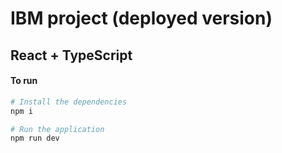 # IBM project (deployed version)
## React + TypeScript

#### To run

```bash
# Install the dependencies
npm i
```

```bash
# Run the application
npm run dev
```
